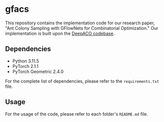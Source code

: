 # gfacs
This repository contains the implementation code for our research paper, "Ant Colony Sampling with GFlowNets for Combinatorial Optimization." Our implementation is built upon the [DeepACO codebase](https://github.com/henry-yeh/DeepACO).

## Dependencies
- Python 3.11.5
- PyTorch 2.1.1
- PyTorch Geometric 2.4.0

For the complete list of dependencies, please refer to the `requirements.txt` file.

## Usage
For the usage of the code, please refer to each folder's `README.md` file.
